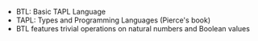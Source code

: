 * BTL: Basic TAPL Language
* TAPL: Types and Programming Languages (Pierce's book)
* BTL features trivial operations on natural numbers and Boolean values

